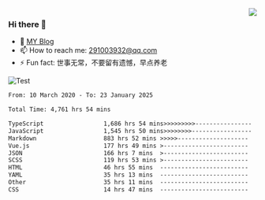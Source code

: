 <img align='right' src='https://github-readme-stats.vercel.app/api?username=niaogege&show_icons=true&theme=radical'/>

### Hi there 👋

- 🌱 [MY Blog](https://bythewayer.com/)
- 📫 How to reach me: 291003932@qq.com
- ⚡ Fun fact:  世事无常，不要留有遗憾，早点养老

![Test](https://github-readme-stats.vercel.app/api/top-langs/?username=niaogege&layout=compact)

<!--START_SECTION:waka-->

```txt
From: 10 March 2020 - To: 23 January 2025

Total Time: 4,761 hrs 54 mins

TypeScript                 1,686 hrs 54 mins>>>>>>>>>----------------   35.42 %
JavaScript                 1,545 hrs 50 mins>>>>>>>>-----------------   32.46 %
Markdown                   883 hrs 52 mins >>>>>--------------------   18.56 %
Vue.js                     177 hrs 49 mins >------------------------   03.73 %
JSON                       166 hrs 7 mins  >------------------------   03.49 %
SCSS                       119 hrs 53 mins >------------------------   02.52 %
HTML                       46 hrs 55 mins  -------------------------   00.99 %
YAML                       35 hrs 13 mins  -------------------------   00.74 %
Other                      35 hrs 11 mins  -------------------------   00.74 %
CSS                        14 hrs 47 mins  -------------------------   00.31 %
```

<!--END_SECTION:waka-->
